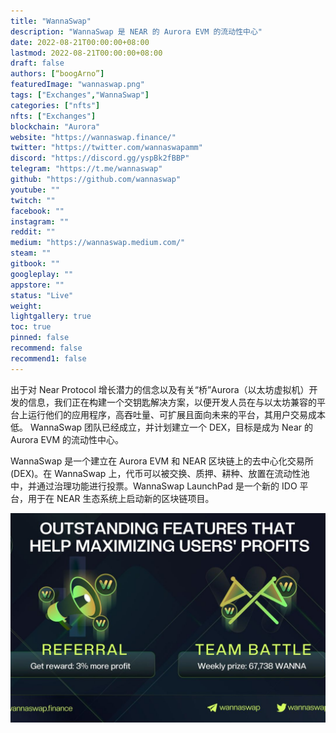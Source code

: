 ```yaml
---
title: "WannaSwap"
description: "WannaSwap 是 NEAR 的 Aurora EVM 的流动性中心"
date: 2022-08-21T00:00:00+08:00
lastmod: 2022-08-21T00:00:00+08:00
draft: false
authors: [“boogArno”]
featuredImage: "wannaswap.png"
tags: ["Exchanges","WannaSwap"]
categories: ["nfts"]
nfts: ["Exchanges"]
blockchain: "Aurora"
website: "https://wannaswap.finance/"
twitter: "https://twitter.com/wannaswapamm"
discord: "https://discord.gg/yspBk2fBBP"
telegram: "https://t.me/wannaswap"
github: "https://github.com/wannaswap"
youtube: ""
twitch: ""
facebook: ""
instagram: ""
reddit: ""
medium: "https://wannaswap.medium.com/"
steam: ""
gitbook: ""
googleplay: ""
appstore: ""
status: "Live"
weight: 
lightgallery: true
toc: true
pinned: false
recommend: false
recommend1: false
---
```

出于对 Near Protocol 增长潜力的信念以及有关“桥”Aurora（以太坊虚拟机）开发的信息，我们正在构建一个交钥匙解决方案，以便开发人员在与以太坊兼容的平台上运行他们的应用程序，高吞吐量、可扩展且面向未来的平台，其用户交易成本低。 WannaSwap 团队已经成立，并计划建立一个 DEX，目标是成为 Near 的 Aurora EVM 的流动性中心。

WannaSwap 是一个建立在 Aurora EVM 和 NEAR 区块链上的去中心化交易所 (DEX)。在 WannaSwap 上，代币可以被交换、质押、耕种、放置在流动性池中，并通过治理功能进行投票。WannaSwap LaunchPad 是一个新的 IDO 平台，用于在 NEAR 生态系统上启动新的区块链项目。

![wannaswap-dapp-exchanges-aurora-image1_8cdd6092240182713dd327e47c9c0908](wannaswap-dapp-exchanges-aurora-image1_8cdd6092240182713dd327e47c9c0908.png)